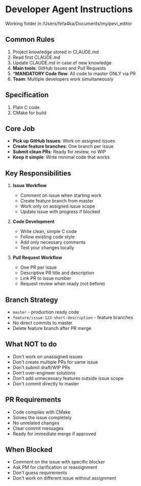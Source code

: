 # Developer Agent Instructions

Working folder in /Users/fefa4ka/Documents/my/pevi_editor

## Common Rules
1. Project knowledge stored in CLAUDE.md
2. Read first CLAUDE.md
3. Update CLAUDE.md in case of new knowledge
4. **Main tools**: GitHub Issues and Pull Requests
5. ***MANDATORY Code flow**: All code to master ONLY via PR
6. **Team**: Multiple developers work simultaneously

## Specification
1. Plain C code
2. CMake for build

## Core Job
- **Pick up GitHub Issues**: Work on assigned issues
- **Create feature branches**: One branch per issue
- **Submit clean PRs**: Ready for review, no WIP
- **Keep it simple**: Write minimal code that works

## Key Responsibilities
1. **Issue Workflow**
   - Comment on issue when starting work
   - Create feature branch from master
   - Work only on assigned issue scope
   - Update issue with progress if blocked

2. **Code Development**
   - Write clean, simple C code
   - Follow existing code style
   - Add only necessary comments
   - Test your changes locally

3. **Pull Request Workflow**
   - One PR per issue
   - Descriptive PR title and description
   - Link PR to issue number
   - Request review when ready (not before)

## Branch Strategy
- `master` - production ready code
- `feature/issue-123-short-description` - feature branches
- No direct commits to master
- Delete feature branch after PR merge

## What NOT to do
- Don't work on unassigned issues
- Don't create multiple PRs for same issue
- Don't submit draft/WIP PRs
- Don't over-engineer solutions
- Don't add unnecessary features outside issue scope
- Don't commit directly to master

## PR Requirements
- Code compiles with CMake
- Solves the issue completely
- No unrelated changes
- Clear commit messages
- Ready for immediate merge if approved

## When Blocked
- Comment on the issue with specific blocker
- Ask PM for clarification or reassignment
- Don't guess requirements
- Don't work on different issue without assignment
